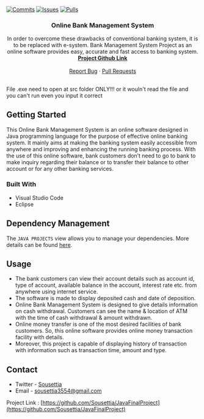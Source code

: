 <a name="readme-top"></a>

[![Commits][commits-shield]][commits-url]
[![Issues][issues-shield]][issues-url]
[![Pulls][pulls-shield]][pulls-url]

<h3 align="center">Online Bank Management System</h3>
    <p align="center">
        In order to overcome these drawbacks of conventional banking system, it is to be replaced with e-system. Bank Management System Project as an online software provides easy, accurate and fast access to banking system.
        <br />
        <a href="https://github.com/Sousettia/JavaFinalProject"><strong>Project Github Link</strong></a>
        <br />
        <br />
        <a href="https://github.com/Sousettia/JavaFinalProject/issues">Report Bug</a>
        ·
        <a href="https://github.com/Sousettia/JavaFinalProject/pulls">Pull Requests</a>
    </p>
</div>

##

File .exe need to open at src folder ONLY!!! 
or it wouln't read the file and you can't run even you input it correct

## Getting Started

This Online Bank Management System is an online software designed in Java programming language for the purpose of effective online banking system. It mainly aims at making the banking system easily accessible from anywhere and improving and enhancing the running banking process. With the use of this online software, bank customers don’t need to go to bank to make inquiry regarding their balance or to transfer their balance to other account or for any other banking services.


### Built With

* Visual Studio Code
* Eclipse

## Dependency Management

The `JAVA PROJECTS` view allows you to manage your dependencies. More details can be found [here](https://github.com/microsoft/vscode-java-dependency#manage-dependencies).

## Usage

* The bank customers can view their account details such as account id, type of account, available balance in the account, interest rate etc. from anywhere using internet service.
* The software is made to display deposited cash and date of deposition.
* Online Bank Management System is designed to give details information on cash withdrawal. Customers can see the name & location of ATM with the time of cash withdrawal & amount withdrawn.
* Online money transfer is one of the most desired facilities of bank customers. So, this online software provides online money transaction facility with details.
* Moreover, this project is capable of displaying history of transaction with information such as transaction time, amount and type.

## Contact

* Twitter - [Sousettia](https://twitter.com/AceofKuro)
* Email   - [sousettia3554@gmail.com](sousettia3554@gmail.com)

Project Link : [https://github.com/Sousettia/JavaFinalProject](https://github.com/Sousettia/JavaFinalProject)

[commits-shield]: https://img.shields.io/github/last-commit/Sousettia/JavaFinalProject?color=g&label=Last%20Commit
[commits-url]: https://github.com/Sousettia/JavaFinalProject/graphs/commit-activity
[issues-shield]: https://img.shields.io/github/issues/Sousettia/JavaFinalProject
[issues-url]: https://github.com/Sousettia/JavaFinalProject/issues
[pulls-shield]: https://img.shields.io/github/issues-pr/Sousettia/JavaFinalProject
[pulls-url]: https://github.com/Sousettia/JavaFinalProject/pulls